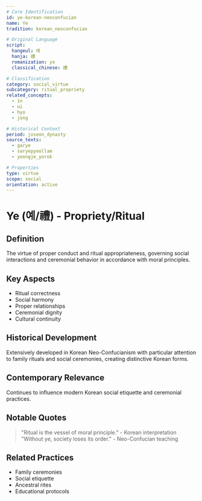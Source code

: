 ```yaml
---
# Core Identification
id: ye-korean-neoconfucian
name: Ye
tradition: korean_neoconfucian

# Original Language
script:
  hangeul: 예
  hanja: 禮
  romanization: ye
  classical_chinese: 禮

# Classification
category: social_virtue
subcategory: ritual_propriety
related_concepts:
  - in
  - ui
  - hyo
  - jong

# Historical Context
period: joseon_dynasty
source_texts:
  - garye
  - saryepyeollam
  - yeongje_yorok

# Properties
type: virtue
scope: social
orientation: active
---
```


# Ye (예/禮) - Propriety/Ritual

## Definition
The virtue of proper conduct and ritual appropriateness, governing social interactions and ceremonial behavior in accordance with moral principles.

## Key Aspects
- Ritual correctness
- Social harmony
- Proper relationships
- Ceremonial dignity
- Cultural continuity

## Historical Development
Extensively developed in Korean Neo-Confucianism with particular attention to family rituals and social ceremonies, creating distinctive Korean forms.

## Contemporary Relevance
Continues to influence modern Korean social etiquette and ceremonial practices.

## Notable Quotes
> "Ritual is the vessel of moral principle." - Korean interpretation
> "Without ye, society loses its order." - Neo-Confucian teaching

## Related Practices
- Family ceremonies
- Social etiquette
- Ancestral rites
- Educational protocols